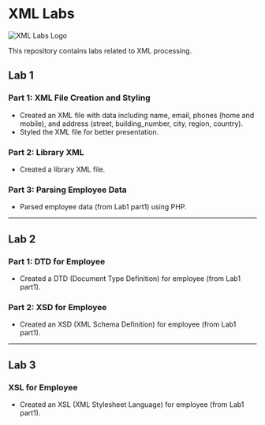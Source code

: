 # XML Labs

![XML Labs Logo](https://www.devopsschool.com/blog/wp-content/uploads/2022/03/XML.png)

This repository contains labs related to XML processing.

## Lab 1

### Part 1: XML File Creation and Styling
- Created an XML file with data including name, email, phones (home and mobile), and address (street, building_number, city, region, country).
- Styled the XML file for better presentation.

### Part 2: Library XML
- Created a library XML file.

### Part 3: Parsing Employee Data
- Parsed employee data (from Lab1 part1) using PHP.
---

## Lab 2

### Part 1: DTD for Employee
- Created a DTD (Document Type Definition) for employee (from Lab1 part1).

### Part 2: XSD for Employee
- Created an XSD (XML Schema Definition) for employee (from Lab1 part1).
---
## Lab 3

### XSL for Employee
- Created an XSL (XML Stylesheet Language) for employee (from Lab1 part1).
